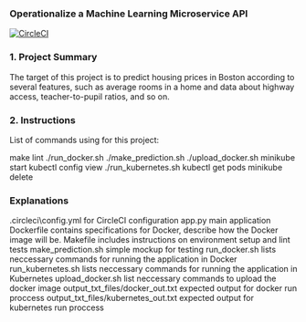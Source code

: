 ### Operationalize a Machine Learning Microservice API

[![CircleCI](https://circleci.com/gh/letrung1998vn/project-ml-microservice-kubernetes.svg?style=svg)](https://circleci.com/gh/letrung1998vn/project-ml-microservice-kubernetes)

### 1. Project Summary

The target of this project is to predict housing prices in Boston according to several features, such as average rooms in a home and data about highway access, teacher-to-pupil ratios, and so on.
### 2. Instructions

List of commands using for this project:

make lint
./run_docker.sh
./make_prediction.sh
./upload_docker.sh
minikube start
kubectl config view
./run_kubernetes.sh
kubectl get pods
minikube delete

### Explanations

.circleci\config.yml for CircleCI configuration
app.py main application
Dockerfile contains specifications for Docker, describe how the Docker image will be.
Makefile includes instructions on environment setup and lint tests
make_prediction.sh simple mockup for testing
run_docker.sh lists neccessary commands for running the application in Docker
run_kubernetes.sh lists neccessary commands for running the application in Kubernetes
upload_docker.sh list neccessary  commands to upload the docker image
output_txt_files/docker_out.txt expected output for docker run proccess
output_txt_files/kubernetes_out.txt expected output for kubernetes run proccess
